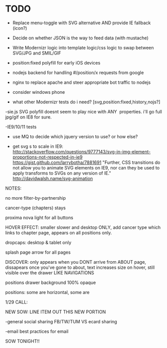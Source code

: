 TODO
=====

- Replace menu-toggle with SVG alternative AND provide IE fallback (icon?)

- Decide on whether JSON is the way to feed data (with mustache)

- Write Modernizr logic into template logic/css logic to swap between SVG/JPG and SMIL/GIF

- position:fixed polyfill for early iOS devices



- nodejs backend for handling #/position/x requests from google

- nginx to replace apache and steer appropriate bot traffic to nodejs

- consider windows phone

- what other Modernizr tests do i need? [svg,position:fixed,history,nojs?]

-sie.js SVG polyfill doesnt seem to play nice with ANY <IMG> properties. i'll go full jpg/gif on IE8 for sure.

-IE9/10/11 tests

- use MQ to decide which jquery version to use? or how else?

- get svg <img>s to scale in IE9: http://stackoverflow.com/questions/9777143/svg-in-img-element-proportions-not-respected-in-ie9
	https://gist.github.com/larrybotha/7881691
	"Further, CSS transitions do not allow you to animate SVG elements on IE9, nor can they be used to apply transforms to SVGs on any version of IE."
	http://davidwalsh.name/svg-animation

NOTES:

no more filter-by-partnership

cancer-type (chapters) stays

proxima nova light for all buttons

HOVER EFFECT: smaller slower and desktop ONLY, add cancer type which links to chapter page, appears on all positions only.

dropcaps: desktop & tablet only

splash page arrow for all pages

DISCOVER: only appears when you DONT arrive from ABOUT page, dissapears once you've gone to about, text increases size on hover, still visible over the drawer LIKE NAVIGATIONS

positions drawer background 100% opaque

positions: some are horizontal, some are



1/29 CALL:

NEW SOW: LINE ITEM OUT THIS NEW PORTION

-general social sharing  FB/TW/TUM VS ecard sharing

-email best practices for email

SOW TONIGHT!!